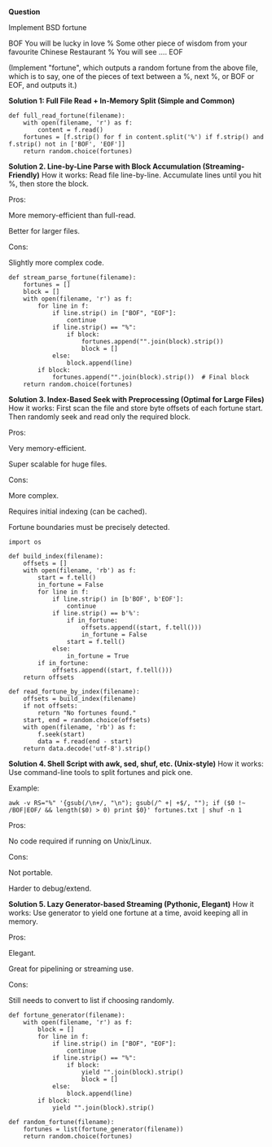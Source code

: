 **Question**

Implement BSD fortune

BOF
You will be lucky in love
%
Some other piece of wisdom from your favourite Chinese Restaurant
%
You will see ....
EOF

(Implement "fortune", which outputs a random fortune from the above file, 
which is to say, one of the pieces of text between a %, next %, or BOF or EOF, and outputs it.)

**Solution 1: Full File Read + In-Memory Split (Simple and Common)**

```
def full_read_fortune(filename):
    with open(filename, 'r') as f:
        content = f.read()
    fortunes = [f.strip() for f in content.split('%') if f.strip() and f.strip() not in ['BOF', 'EOF']]
    return random.choice(fortunes)

```

**Solution 2. Line-by-Line Parse with Block Accumulation (Streaming-Friendly)**
How it works: Read file line-by-line. Accumulate lines until you hit %, then store the block.

Pros:

More memory-efficient than full-read.

Better for larger files.

Cons:

Slightly more complex code.

```
def stream_parse_fortune(filename):
    fortunes = []
    block = []
    with open(filename, 'r') as f:
        for line in f:
            if line.strip() in ["BOF", "EOF"]:
                continue
            if line.strip() == "%":
                if block:
                    fortunes.append("".join(block).strip())
                    block = []
            else:
                block.append(line)
        if block:
            fortunes.append("".join(block).strip())  # Final block
    return random.choice(fortunes)

```


**Solution 3. Index-Based Seek with Preprocessing (Optimal for Large Files)**
How it works: First scan the file and store byte offsets of each fortune start. Then randomly seek and read only the required block.

Pros:

Very memory-efficient.

Super scalable for huge files.

Cons:

More complex.

Requires initial indexing (can be cached).

Fortune boundaries must be precisely detected.

```
import os

def build_index(filename):
    offsets = []
    with open(filename, 'rb') as f:
        start = f.tell()
        in_fortune = False
        for line in f:
            if line.strip() in [b'BOF', b'EOF']:
                continue
            if line.strip() == b'%':
                if in_fortune:
                    offsets.append((start, f.tell()))
                    in_fortune = False
                start = f.tell()
            else:
                in_fortune = True
        if in_fortune:
            offsets.append((start, f.tell()))
    return offsets

def read_fortune_by_index(filename):
    offsets = build_index(filename)
    if not offsets:
        return "No fortunes found."
    start, end = random.choice(offsets)
    with open(filename, 'rb') as f:
        f.seek(start)
        data = f.read(end - start)
    return data.decode('utf-8').strip()
```

**Solution 4. Shell Script with awk, sed, shuf, etc. (Unix-style)**
How it works: Use command-line tools to split fortunes and pick one.

Example:

```
awk -v RS="%" '{gsub(/\n+/, "\n"); gsub(/^ +| +$/, ""); if ($0 !~ /BOF|EOF/ && length($0) > 0) print $0}' fortunes.txt | shuf -n 1
```

Pros:

No code required if running on Unix/Linux.

Cons:

Not portable.

Harder to debug/extend.


**Solution 5. Lazy Generator-based Streaming (Pythonic, Elegant)**
How it works: Use generator to yield one fortune at a time, avoid keeping all in memory.

Pros:

Elegant.

Great for pipelining or streaming use.

Cons:

Still needs to convert to list if choosing randomly.

```
def fortune_generator(filename):
    with open(filename, 'r') as f:
        block = []
        for line in f:
            if line.strip() in ["BOF", "EOF"]:
                continue
            if line.strip() == "%":
                if block:
                    yield "".join(block).strip()
                    block = []
            else:
                block.append(line)
        if block:
            yield "".join(block).strip()

def random_fortune(filename):
    fortunes = list(fortune_generator(filename))
    return random.choice(fortunes)
```


